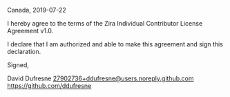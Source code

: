 Canada, 2019-07-22

I hereby agree to the terms of the Zira Individual Contributor License
Agreement v1.0.

I declare that I am authorized and able to make this agreement and sign this
declaration.

Signed,

David Dufresne 27902736+ddufresne@users.noreply.github.com https://github.com/ddufresne
